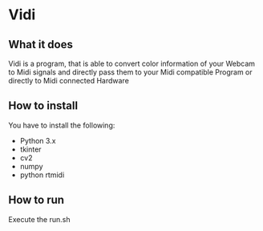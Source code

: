 # Vidi
## What it does
Vidi is a program, that is able to convert color information of your Webcam to Midi signals and directly pass them to your Midi compatible Program or directly to Midi connected Hardware

## How to install
You have to install the following:
  - Python 3.x
  - tkinter
  - cv2
  - numpy
  - python rtmidi


## How to run
Execute the run.sh 
